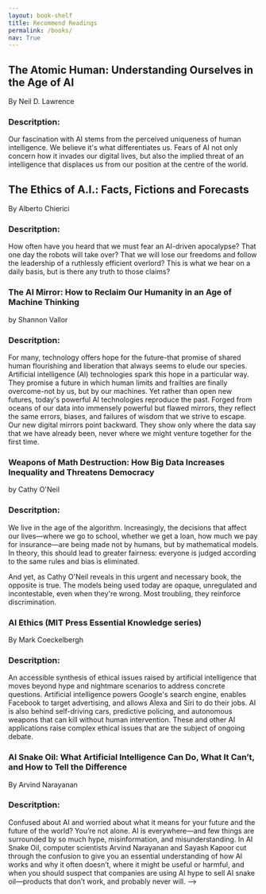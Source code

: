 ```yaml
---
layout: book-shelf
title: Recommend Readings
permalink: /books/
nav: True
---
```


## The Atomic Human: Understanding Ourselves in the Age of AI

By Neil D. Lawrence

### Descritption:

Our fascination with AI stems from the perceived uniqueness of human intelligence. We believe it's what differentiates us. Fears of AI not only concern how it invades our digital lives, but also the implied threat of an intelligence that displaces us from our position at the centre of the world.

## The Ethics of A.I.: Facts, Fictions and Forecasts

By Alberto Chierici

### Descritption:

How often have you heard that we must fear an AI-driven apocalypse? That one day the robots will take over? That we will lose our freedoms and follow the leadership of a ruthlessly efficient overlord? This is what we hear on a daily basis, but is there any truth to those claims?

### The AI Mirror: How to Reclaim Our Humanity in an Age of Machine Thinking

by Shannon Vallor

### Descritption:

For many, technology offers hope for the future-that promise of shared human flourishing and liberation that always seems to elude our species. Artificial intelligence (AI) technologies spark this hope in a particular way. They promise a future in which human limits and frailties are finally overcome-not by us, but by our machines. Yet rather than open new futures, today's powerful AI technologies reproduce the past. Forged from oceans of our data into immensely powerful but flawed mirrors, they reflect the same errors, biases, and failures of wisdom that we strive to escape. Our new digital mirrors point backward. They show only where the data say that we have already been, never where we might venture together for the first time.

### Weapons of Math Destruction: How Big Data Increases Inequality and Threatens Democracy

by Cathy O'Neil

### Descritption:

We live in the age of the algorithm. Increasingly, the decisions that affect our lives—where we go to school, whether we get a loan, how much we pay for insurance—are being made not by humans, but by mathematical models. In theory, this should lead to greater fairness: everyone is judged according to the same rules and bias is eliminated.

And yet, as Cathy O'Neil reveals in this urgent and necessary book, the opposite is true. The models being used today are opaque, unregulated and incontestable, even when they're wrong. Most troubling, they reinforce discrimination.

### AI Ethics (MIT Press Essential Knowledge series)

By Mark Coeckelbergh

### Descritption:

An accessible synthesis of ethical issues raised by artificial intelligence that moves beyond hype and nightmare scenarios to address concrete questions. Artificial intelligence powers Google's search engine, enables Facebook to target advertising, and allows Alexa and Siri to do their jobs. AI is also behind self-driving cars, predictive policing, and autonomous weapons that can kill without human intervention. These and other AI applications raise complex ethical issues that are the subject of ongoing debate.

### AI Snake Oil: What Artificial Intelligence Can Do, What It Can’t, and How to Tell the Difference

By Arvind Narayanan

### Descritption:

Confused about AI and worried about what it means for your future and the future of the world? You’re not alone. AI is everywhere―and few things are surrounded by so much hype, misinformation, and misunderstanding. In AI Snake Oil, computer scientists Arvind Narayanan and Sayash Kapoor cut through the confusion to give you an essential understanding of how AI works and why it often doesn’t, where it might be useful or harmful, and when you should suspect that companies are using AI hype to sell AI snake oil―products that don’t work, and probably never will. -->
